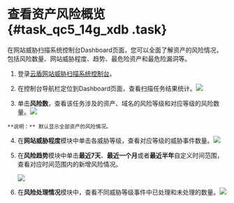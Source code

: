 # 查看资产风险概览 {#task_qc5_14g_xdb .task}

在网站威胁扫描系统控制台Dashboard页面，您可以全面了解资产的风险情况，包括风险数量、网站威胁程度、趋势、最危险资产和最危险漏洞等。

1.  登录[云盾网站威胁扫描系统控制台](https://yundun.console.aliyun.com/?p=avds)。 
2.   在控制台导航栏定位到Dashboard页面，查看扫描任务结果统计。![](http://static-aliyun-doc.oss-cn-hangzhou.aliyuncs.com/assets/img/13736/153792947112725_zh-CN.png)

 
3.   单击**风险数**，查看该任务涉及的资产、域名的风险等级和对应等级的风险数量。![](http://static-aliyun-doc.oss-cn-hangzhou.aliyuncs.com/assets/img/13736/153792947112723_zh-CN.png)

 

    **说明：** 默认显示全部资产的风险情况。

4.   在**网站威胁程度**模块中单击各威胁等级，查看对应等级的威胁事件数量。![](http://static-aliyun-doc.oss-cn-hangzhou.aliyuncs.com/assets/img/13736/153792947112726_zh-CN.png)

 
5.  在**风险趋势**模块中单击**最近7天**、**最近一个月**或者**最近半年**自定义时间范围，查看对应时间范围内的新增风险情况。 

    ![](http://static-aliyun-doc.oss-cn-hangzhou.aliyuncs.com/assets/img/13736/153792947112728_zh-CN.png)

6.   在**风险处理情况**模块中，查看不同威胁等级事件中已处理和未处理的数量。![](http://static-aliyun-doc.oss-cn-hangzhou.aliyuncs.com/assets/img/13736/153792947212729_zh-CN.png)

 


